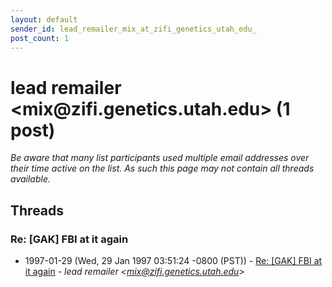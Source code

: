 ```yaml
---
layout: default
sender_id: lead_remailer_mix_at_zifi_genetics_utah_edu_
post_count: 1
---
```


# lead remailer <mix<span>@</span>zifi.genetics.utah.edu> (1 post)

_Be aware that many list participants used multiple email addresses over their time active on the list. As such this page may not contain all threads available._

## Threads

### Re: [GAK] FBI at it again
+ 1997-01-29 (Wed, 29 Jan 1997 03:51:24 -0800 (PST)) - [Re: [GAK] FBI at it again](/archive/1997/01/72c7e53be1ab459ec023cf5db63094c95dbaa7334ab54b22ac1151a316de046a) - _lead remailer \<mix@zifi.genetics.utah.edu\>_


